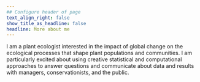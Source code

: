 ```yaml
---
## Configure header of page
text_align_right: false
show_title_as_headline: false
headline: More about me
---
```


<!-- this is a subheadline -->
I am a plant ecologist interested in the impact of global change on the ecological processes that shape plant populations and communities. I am particularly excited about using creative statistical and computational approaches to answer questions and communicate about data and results with managers, conservationists, and the public.

